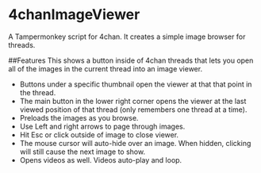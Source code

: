 # 4chanImageViewer
A Tampermonkey script for 4chan.  It creates a simple image browser for threads.

##Features
This shows a button inside of 4chan threads that lets you open all of the images in the current thread into an image viewer.

* Buttons under a specific thumbnail open the viewer at that that point in the thread. 
* The main button in the lower right corner opens the viewer at the last viewed position of that thread (only remembers one thread at a time).
* Preloads the images as you browse.
* Use Left and right arrows to page through images.
* Hit Esc or click outside of image to close viewer.
* The mouse cursor will auto-hide over an image. When hidden, clicking will still cause the next image to show.
* Opens videos as well.  Videos auto-play and loop.
